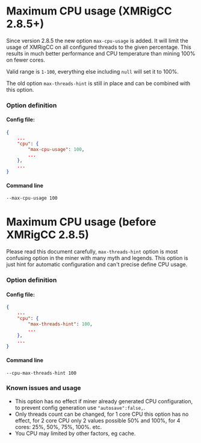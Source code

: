 # Maximum CPU usage (XMRigCC 2.8.5+)

Since version 2.8.5 the new option `max-cpu-usage` is added. 
It will limit the usage of XMRigCC on all configured threads to the given percentage.
This results in much better performance and CPU temperature than mining 100% on fewer cores.

Valid range is `1-100`, everything else including `null` will set it to 100%.

The old option `max-threads-hint` is still in place and can be combined with this option.

### Option definition
#### Config file:
```json
{
    ...
    "cpu": {
        "max-cpu-usage": 100,
        ...
    },
    ...
}
```

#### Command line
`--max-cpu-usage 100`


# Maximum CPU usage (before XMRigCC 2.8.5)

Please read this document carefully, `max-threads-hint` option is most confusing option in the miner with many myth and legends.
This option is just hint for automatic configuration and can't precise define CPU usage.

### Option definition
#### Config file:
```json
{
    ...
    "cpu": {
        "max-threads-hint": 100,
        ...
    },
    ...
}
```

#### Command line
`--cpu-max-threads-hint 100`

### Known issues and usage

* This option has no effect if miner already generated CPU configuration, to prevent config generation use `"autosave":false,`.
* Only threads count can be changed, for 1 core CPU this option has no effect, for 2 core CPU only 2 values possible 50% and 100%, for 4 cores: 25%, 50%, 75%, 100%. etc. 
* You CPU may limited by other factors, eg cache.
